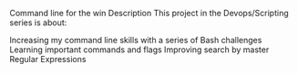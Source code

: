 Command line for the win
Description
This project in the Devops/Scripting series is about:

Increasing my command line skills with a series of Bash challenges
Learning important commands and flags
Improving search by master Regular Expressions
